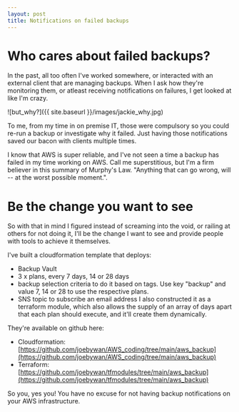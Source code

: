 ```yaml
---
layout: post
title: Notifications on failed backups
---
```


# Who cares about failed backups?

In the past, all too often I've worked somewhere, or interacted with an external client that are managing backups.  When I ask how they're monitoring them, or atleast receiving notifications on failures, I get looked at like I'm crazy.

![but_why?]({{ site.baseurl }}/images/jackie_why.jpg)

To me, from my time in on premise IT, those were compulsory so you could re-run a backup or investigate why it failed. Just having those notifications saved our bacon with clients multiple times.

I know that AWS is super reliable, and I've not seen a time a backup has failed in my time working on AWS.  Call me superstitious, but I'm a firm believer in this summary of Murphy's Law. "Anything that can go wrong, will -- at the worst possible moment.".

# Be the change you want to see
So with that in mind I figured instead of screaming into the void, or railing at others for not doing it, I'll be the change I want to see and provide people with tools to achieve it themselves.

I've built a cloudformation template that deploys:
 - Backup Vault
 - 3 x plans, every 7 days, 14 or 28 days
 - backup selection criteria to do it based on tags. Use key "backup" and value 7, 14 or 28 to use the respective plans.
 - SNS topic to subscribe an email address
I also constructed it as a terraform module, which also allows the supply of an array of days apart that each plan should execute, and it'll create them dynamically.

They're available on github here:
- Cloudformation: [https://github.com/joebywan/AWS_coding/tree/main/aws_backup](https://github.com/joebywan/AWS_coding/tree/main/aws_backup)
- Terraform: [https://github.com/joebywan/tfmodules/tree/main/aws_backup](https://github.com/joebywan/tfmodules/tree/main/aws_backup)

So you, yes you!  You have no excuse for not having backup notifications on your AWS infrastructure.
